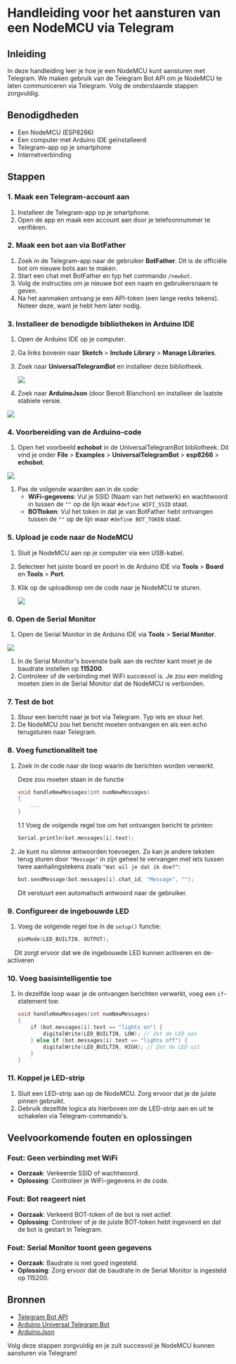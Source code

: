 # Handleiding voor het aansturen van een NodeMCU via Telegram

## Inleiding

In deze handleiding leer je hoe je een NodeMCU kunt aansturen met Telegram. We maken gebruik van de Telegram Bot API om je NodeMCU te laten communiceren via Telegram. Volg de onderstaande stappen zorgvuldig.

## Benodigdheden

- Een NodeMCU (ESP8266)
- Een computer met Arduino IDE geïnstalleerd
- Telegram-app op je smartphone
- Internetverbinding

## Stappen

### 1. Maak een Telegram-account aan

1. Installeer de Telegram-app op je smartphone.
2. Open de app en maak een account aan door je telefoonnummer te verifiëren.

### 2. Maak een bot aan via BotFather

1. Zoek in de Telegram-app naar de gebruiker **BotFather**. Dit is de officiële bot om nieuwe bots aan te maken.
2. Start een chat met BotFather en typ het commando `/newbot`.
3. Volg de instructies om je nieuwe bot een naam en gebruikersnaam te geven.
4. Na het aanmaken ontvang je een API-token (een lange reeks tekens). Noteer deze, want je hebt hem later nodig.

### 3. Installeer de benodigde bibliotheken in Arduino IDE

1. Open de Arduino IDE op je computer.
2. Ga links bovenin naar **Sketch** > **Include Library** > **Manage Libraries**.
3. Zoek naar **UniversalTelegramBot** en installeer deze bibliotheek.
   
   ![](C:\Users\kiann\AppData\Roaming\marktext\images\2024-10-02-21-34-10-image.png)
4. Zoek naar **ArduinoJson** (door Benoit Blanchon) en installeer de laatste stabiele versie.

![](C:\Users\kiann\AppData\Roaming\marktext\images\2024-10-02-21-34-34-image.png)

### 4. Voorbereiding van de Arduino-code

1. Open het voorbeeld **echobot** in de UniversalTelegramBot bibliotheek. Dit vind je onder **File** > **Examples** > **UniversalTelegramBot** > **esp8266** > **echobot**.

![](C:\Users\kiann\AppData\Roaming\marktext\images\2024-10-02-21-35-09-image.png)

1. Pas de volgende waarden aan in de code:
   - **WiFi-gegevens**: Vul je SSID (Naam van het netwerk) en wachtwoord in tussen de `""` op de lijn waar `#define WIFI_SSID` staat.
   - **BOTtoken**: Vul het token in dat je van BotFather hebt ontvangen tussen de `""` op de lijn waar `#define BOT_TOKEN` staat.

### 5. Upload je code naar de NodeMCU

1. Sluit je NodeMCU aan op je computer via een USB-kabel.
2. Selecteer het juiste board en poort in de Arduino IDE via **Tools** > **Board** en **Tools** > **Port**.
3. Klik op de uploadknop om de code naar je NodeMCU te sturen.
   
   ![](C:\Users\kiann\AppData\Roaming\marktext\images\2024-10-02-21-31-06-image.png)

### 6. Open de Serial Monitor

1. Open de Serial Monitor in de Arduino IDE via **Tools** > **Serial Monitor**.

![](C:\Users\kiann\AppData\Roaming\marktext\images\2024-10-02-21-31-25-image.png)

1. In de Serial Monitor's bovenste balk aan de rechter kant moet je de baudrate instellen op **115200**.
2. Controleer of de verbinding met WiFi succesvol is. Je zou een melding moeten zien in de Serial Monitor dat de NodeMCU is verbonden.

### 7. Test de bot

1. Stuur een bericht naar je bot via Telegram. Typ iets en stuur het.
2. De NodeMCU zou het bericht moeten ontvangen en als een echo terugsturen naar Telegram.

### 8. Voeg functionaliteit toe

1. Zoek in de code naar de loop waarin de berichten worden verwerkt. 
   
   Deze zou moeten staan in de functie 
   
   ```cpp
   void handleNewMessages(int numNewMessages) 
   {
       ...
   }
   ```
   
   1.1 Voeg de volgende regel toe om het ontvangen bericht te printen:
   
   ```cpp
   Serial.println(bot.messages[i].text);
   ```
2. Je kunt nu slimme antwoorden toevoegen. Zo kan je andere teksten terug sturen door `"Message"` in zijn geheel te vervangen met iets tussen twee aanhalingstekens zoals `"Wat wil je dat ik doe?"`:
   
   ```cpp
   bot.sendMessage(bot.messages[i].chat_id, "Message", "");
   ```
   
   Dit verstuurt een automatisch antwoord naar de gebruiker.

### 9. Configureer de ingebouwde LED

1. Voeg de volgende regel toe in de `setup()` functie:
   
   ```cpp
   pinMode(LED_BUILTIN, OUTPUT); 
   ```

    Dit zorgt ervoor dat we de ingebouwde LED kunnen activeren en de-activeren

### 10. Voeg basisintelligentie toe

1. In dezelfde loop waar je de ontvangen berichten verwerkt, voeg een `if`-statement toe:
   
   ```cpp
   void handleNewMessages(int numNewMessages) 
   {
       if (bot.messages[i].text == "lights on") {
           digitalWrite(LED_BUILTIN, LOW); // Zet de LED aan
       } else if (bot.messages[i].text == "lights off") {
           digitalWrite(LED_BUILTIN, HIGH); // Zet de LED uit
       }
   }
   ```

### 11. Koppel je LED-strip

1. Sluit een LED-strip aan op de NodeMCU. Zorg ervoor dat je de juiste pinnen gebruikt.
2. Gebruik dezelfde logica als hierboven om de LED-strip aan en uit te schakelen via Telegram-commando's.

## Veelvoorkomende fouten en oplossingen

### Fout: Geen verbinding met WiFi

- **Oorzaak**: Verkeerde SSID of wachtwoord.
- **Oplossing**: Controleer je WiFi-gegevens in de code.

### Fout: Bot reageert niet

- **Oorzaak**: Verkeerd BOT-token of de bot is niet actief.
- **Oplossing**: Controleer of je de juiste BOT-token hebt ingevoerd en dat de bot is gestart in Telegram.

### Fout: Serial Monitor toont geen gegevens

- **Oorzaak**: Baudrate is niet goed ingesteld.
- **Oplossing**: Zorg ervoor dat de baudrate in de Serial Monitor is ingesteld op 115200.

## Bronnen

- [Telegram Bot API](https://core.telegram.org/bots/api)
- [Arduino Universal Telegram Bot](https://github.com/witnessmenow/Universal-Arduino-Telegram-Bot)
- [ArduinoJson](https://arduinojson.org/)

Volg deze stappen zorgvuldig en je zult succesvol je NodeMCU kunnen aansturen via Telegram!
